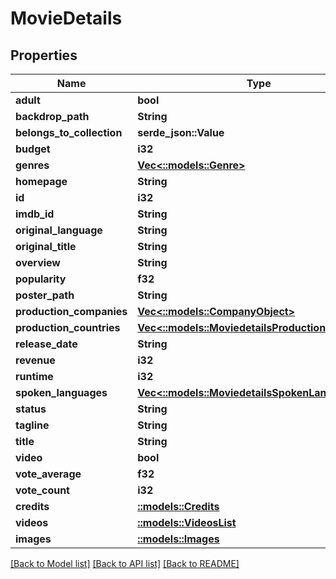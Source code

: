 # MovieDetails

## Properties

Name | Type | Description | Notes
------------ | ------------- | ------------- | -------------
**adult** | **bool** |  | [optional] 
**backdrop_path** | **String** |  | [optional]
**belongs_to_collection** | **serde_json::Value** |  | [optional]
**budget** | **i32** |  | [optional] 
**genres** | [**Vec<::models::Genre>**](Genre.md) |  | [optional] 
**homepage** | **String** |  | [optional] 
**id** | **i32** |  | [optional] 
**imdb_id** | **String** |  | [optional] 
**original_language** | **String** |  | [optional] 
**original_title** | **String** |  | [optional] 
**overview** | **String** |  | [optional] 
**popularity** | **f32** |  | [optional] 
**poster_path** | **String** |  | [optional]
**production_companies** | [**Vec<::models::CompanyObject>**](CompanyObject.md) |  | [optional]
**production_countries** | [**Vec<::models::MoviedetailsProductionCountries>**](MoviedetailsProductionCountries.md) |  | [optional]
**release_date** | **String** |  | [optional]
**revenue** | **i32** |  | [optional] 
**runtime** | **i32** |  | [optional] 
**spoken_languages** | [**Vec<::models::MoviedetailsSpokenLanguages>**](MoviedetailsSpokenLanguages.md) |  | [optional]
**status** | **String** |  | [optional] 
**tagline** | **String** |  | [optional] 
**title** | **String** |  | [optional] 
**video** | **bool** |  | [optional] 
**vote_average** | **f32** |  | [optional] 
**vote_count** | **i32** |  | [optional]
**credits** | [**::models::Credits**](Credits.md) |  | [optional]
**videos** | [**::models::VideosList**](VideosList.md) |  | [optional]
**images** | [**::models::Images**](Images.md) |  | [optional]

[[Back to Model list]](../README.md#documentation-for-models) [[Back to API list]](../README.md#documentation-for-api-endpoints) [[Back to README]](../README.md)

